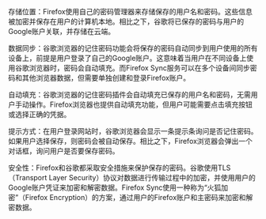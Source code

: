 存储位置：Firefox使用自己的密码管理器来存储保存的用户名和密码。这些信息被加密并保存在用户的计算机本地。相比之下，谷歌将已保存的密码与用户的Google账户关联，并存储在云端。

数据同步：谷歌浏览器的记住密码功能会将保存的密码自动同步到用户使用的所有设备上，前提是用户登录了自己的Google账户。这意味着当用户在不同设备上使用谷歌浏览器时，密码会自动填充。而Firefox Sync服务可以在多个设备间同步密码和其他浏览器数据，但需要单独创建和登录Firefox账户。

自动填充：谷歌浏览器的记住密码插件会自动填充已保存的用户名和密码，无需用户手动操作。Firefox浏览器也提供自动填充功能，但用户可能需要点击填充按钮或选择正确的凭据。

提示方式：在用户登录网站时，谷歌浏览器会显示一条提示条询问是否记住密码。如果用户选择保存，则密码会被自动保存。相比之下，Firefox浏览器会弹出一个对话框，询问用户是否要保存密码。

安全性：Firefox和谷歌都采取安全措施来保护保存的密码。谷歌使用TLS（Transport Layer Security）协议对数据进行传输过程中的加密，并使用用户的Google账户凭证来加密和解密数据。Firefox Sync使用一种称为“火狐加密”（Firefox Encryption）的方案，通过用户的Firefox账户和主密码来加密和解密数据。